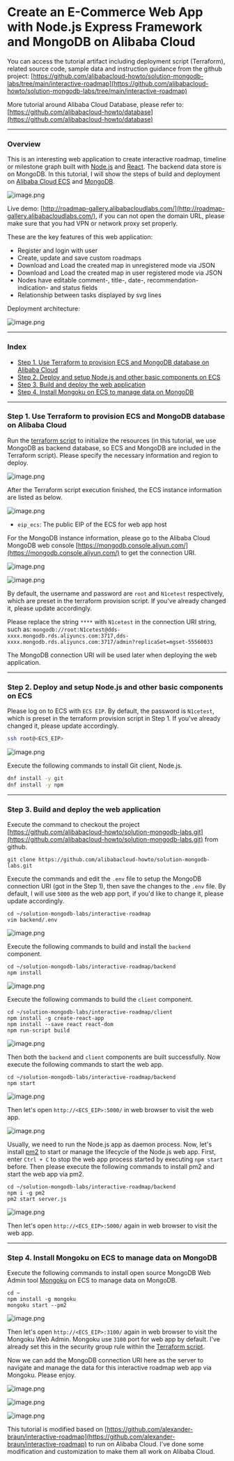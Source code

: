 # Create an E-Commerce Web App with Node.js Express Framework and MongoDB on Alibaba Cloud

You can access the tutorial artifact including deployment script (Terraform), related source code, sample data and instruction guidance from the github project:
[https://github.com/alibabacloud-howto/solution-mongodb-labs/tree/main/interactive-roadmap](https://github.com/alibabacloud-howto/solution-mongodb-labs/tree/main/interactive-roadmap)

More tutorial around Alibaba Cloud Database, please refer to:
[https://github.com/alibabacloud-howto/database](https://github.com/alibabacloud-howto/database)

---
### Overview

This is an interesting web application to create interactive roadmap, timeline or milestone graph built with [Node.js](https://nodejs.org/) and [React](https://reactjs.org/). The backend data store is on MongoDB. In this tutorial, I will show the steps of build and deployment on [Alibaba Cloud ECS](https://www.alibabacloud.com/product/ecs) and [MongoDB](https://www.alibabacloud.com/product/apsaradb-for-mongodb).

![image.png](https://github.com/alibabacloud-howto/solution-mongodb-labs/raw/main/interactive-roadmap/images/app_screenshot.png)

Live demo: [http://roadmap-gallery.alibabacloudlabs.com/](http://roadmap-gallery.alibabacloudlabs.com/), if you can not open the domain URL, please make sure that you had VPN or network proxy set properly.

These are the key features of this web application:
- Register and login with user
- Create, update and save custom roadmaps
- Download and Load the created map in unregistered mode via JSON
- Download and Load the created map in user registered mode via JSON
- Nodes have editable comment-, title-, date-, recommendation-indication- and status fields
- Relationship between tasks displayed by svg lines

Deployment architecture:

![image.png](https://github.com/alibabacloud-howto/solution-mongodb-labs/raw/main/interactive-roadmap/images/archi.png)

---
### Index

- [Step 1. Use Terraform to provision ECS and MongoDB database on Alibaba Cloud](https://github.com/alibabacloud-howto/solution-mongodb-labs/tree/main/interactive-roadmap#step-1-use-terraform-to-provision-ecs-and-mongodb-database-on-alibaba-cloud)
- [Step 2. Deploy and setup Node.js and other basic components on ECS](https://github.com/alibabacloud-howto/solution-mongodb-labs/tree/main/interactive-roadmap#step-2-deploy-and-setup-nodejs-and-other-basic-components-on-ecs)
- [Step 3. Build and deploy the web application](https://github.com/alibabacloud-howto/solution-mongodb-labs/tree/main/interactive-roadmap#step-3-build-and-deploy-the-web-application)
- [Step 4. Install Mongoku on ECS to manage data on MongoDB](https://github.com/alibabacloud-howto/solution-mongodb-labs/tree/main/interactive-roadmap#step-4-install-mongoku-on-ecs-to-manage-data-on-mongodb)

---
### Step 1. Use Terraform to provision ECS and MongoDB database on Alibaba Cloud

Run the [terraform script](https://github.com/alibabacloud-howto/solution-mongodb-labs/blob/main/interactive-roadmap/deployment/terraform/main.tf) to initialize the resources (in this tutorial, we use MongoDB as backend database, so ECS and MongoDB are included in the Terraform script). Please specify the necessary information and region to deploy.

![image.png](https://github.com/alibabacloud-howto/opensource_with_apsaradb/raw/main/apache-airflow/images/tf-parms.png)

After the Terraform script execution finished, the ECS instance information are listed as below.

![image.png](https://github.com/alibabacloud-howto/solution-mongodb-labs/raw/main/interactive-roadmap/images/tf-done.png)

- ``eip_ecs``: The public EIP of the ECS for web app host

For the MongoDB instance information, please go to the Alibaba Cloud MongoDB web console [https://mongodb.console.aliyun.com/](https://mongodb.console.aliyun.com/) to get the connection URI.

![image.png](https://github.com/alibabacloud-howto/solution-mongodb-labs/raw/main/interactive-roadmap/images/mongodb-1.png)

![image.png](https://github.com/alibabacloud-howto/solution-mongodb-labs/raw/main/interactive-roadmap/images/mongodb-2.png)

By default, the username and password are ``root`` and ``N1cetest`` respectively, which are preset in the terraform provision script. If you've already changed it, please update accordingly.

Please replace the string ``****`` with ``N1cetest`` in the connection URI string, such as:
``mongodb://root:N1cetest@dds-xxxx.mongodb.rds.aliyuncs.com:3717,dds-xxxx.mongodb.rds.aliyuncs.com:3717/admin?replicaSet=mgset-55560033``

The MongoDB connection URI will be used later when deploying the web application.

---
### Step 2. Deploy and setup Node.js and other basic components on ECS

Please log on to ECS with ``ECS EIP``. By default, the password is ``N1cetest``, which is preset in the terraform provision script in Step 1. If you've already changed it, please update accordingly.

```bash
ssh root@<ECS_EIP>
```

![image.png](https://github.com/alibabacloud-howto/opensource_with_apsaradb/raw/main/apache-ofbiz/images/ecs-logon.png)

Execute the following commands to install Git client, Node.js.

```bash
dnf install -y git
dnf install -y npm
```

---
### Step 3. Build and deploy the web application

Execute the command to checkout the project [https://github.com/alibabacloud-howto/solution-mongodb-labs.git](https://github.com/alibabacloud-howto/solution-mongodb-labs.git) from github.

```
git clone https://github.com/alibabacloud-howto/solution-mongodb-labs.git
```

Execute the commands and edit the ``.env`` file to setup the MongoDB connection URI (got in the Step 1), then save the changes to the ``.env`` file. By default, I will use ``5000`` as the web app port, if you'd like to change it, please update accordingly.

```
cd ~/solution-mongodb-labs/interactive-roadmap
vim backend/.env
```

![image.png](https://github.com/alibabacloud-howto/solution-mongodb-labs/raw/main/interactive-roadmap/images/env.png)

Execute the following commands to build and install the ``backend`` component.

```
cd ~/solution-mongodb-labs/interactive-roadmap/backend
npm install
```

![image.png](https://github.com/alibabacloud-howto/solution-mongodb-labs/raw/main/interactive-roadmap/images/npm-backend-install.png)

Execute the following commands to build the ``client`` component.

```
cd ~/solution-mongodb-labs/interactive-roadmap/client
npm install -g create-react-app
npm install --save react react-dom
npm run-script build
```

![image.png](https://github.com/alibabacloud-howto/solution-mongodb-labs/raw/main/interactive-roadmap/images/npm-client-build.png)

Then both the ``backend`` and ``client`` components are built successfully. Now execute the following commands to start the web app.

```
cd ~/solution-mongodb-labs/interactive-roadmap/backend
npm start
```

![image.png](https://github.com/alibabacloud-howto/solution-mongodb-labs/raw/main/interactive-roadmap/images/npm-start.png)

Then let's open ``http://<ECS_EIP>:5000/`` in web browser to visit the web app.

![image.png](https://github.com/alibabacloud-howto/solution-mongodb-labs/raw/main/interactive-roadmap/images/web-app.png)

Usually, we need to run the Node.js app as daemon process. Now, let's install [pm2](https://pm2.io/) to start or manage the lifecycle of the Node.js web app.
First, enter ``Ctrl + C`` to stop the web app process started by executing ``npm start`` before. Then please execute the following commands to install pm2 and start the web app via pm2.

```
cd ~/solution-mongodb-labs/interactive-roadmap/backend
npm i -g pm2
pm2 start server.js
```

![image.png](https://github.com/alibabacloud-howto/solution-mongodb-labs/raw/main/interactive-roadmap/images/pm2-start.png)

Then let's open ``http://<ECS_EIP>:5000/`` again in web browser to visit the web app.

---
### Step 4. Install Mongoku on ECS to manage data on MongoDB

Execute the following commands to install open source MongoDB Web Admin tool [Mongoku](https://github.com/huggingface/Mongoku) on ECS to manage data on MongoDB.

```
cd ~
npm install -g mongoku
mongoku start --pm2
```

![image.png](https://github.com/alibabacloud-howto/solution-mongodb-labs/raw/main/interactive-roadmap/images/start-mongoku.png)

Then let's open ``http://<ECS_EIP>:3100/`` again in web browser to visit the Mongoku Web Admin. Mongoku use ``3100`` port for web app by default. I've already set this in the security group rule within the [Terraform script](https://github.com/alibabacloud-howto/solution-mongodb-labs/blob/main/interactive-roadmap/deployment/terraform/main.tf).

Now we can add the MongoDB connection URI here as the server to navigate and manage the data for this interactive roadmap web app via Mongoku. Please enjoy.

![image.png](https://github.com/alibabacloud-howto/solution-mongodb-labs/raw/main/interactive-roadmap/images/mongoku-1.png)

![image.png](https://github.com/alibabacloud-howto/solution-mongodb-labs/raw/main/interactive-roadmap/images/mongoku-2.png)

![image.png](https://github.com/alibabacloud-howto/solution-mongodb-labs/raw/main/interactive-roadmap/images/mongoku-3.png)


This tutorial is modified based on [https://github.com/alexander-braun/interactive-roadmap](https://github.com/alexander-braun/interactive-roadmap) to run on Alibaba Cloud. I've done some modification and customization to make them all work on Alibaba Cloud.